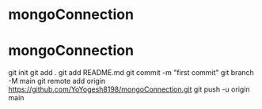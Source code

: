 # mongoConnection
# mongoConnection
git init
git add .
git add README.md
git commit -m "first commit"
git branch -M main
git remote add origin https://github.com/YoYogesh8198/mongoConnection.git
git push -u origin main